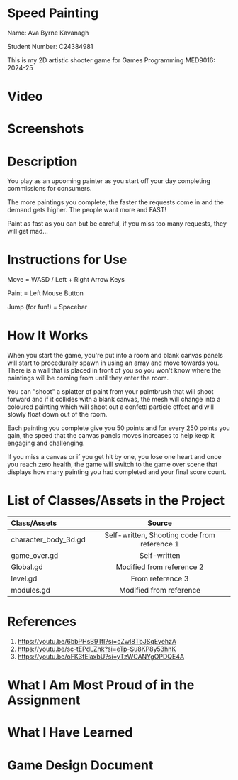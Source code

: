 # Speed Painting
Name: Ava Byrne Kavanagh

Student Number: C24384981

This is my 2D artistic shooter game for Games Programming MED9016: 2024-25
# Video
# Screenshots
# Description
You play as an upcoming painter as you start off your day completing commissions for consumers.

The more paintings you complete, the faster the requests come in and the demand gets higher. The people want more and FAST!

Paint as fast as you can but be careful, if you miss too many requests, they will get mad...
# Instructions for Use
Move = WASD / Left + Right Arrow Keys

Paint = Left Mouse Button

Jump (for fun!) = Spacebar
# How It Works
When you start the game, you're put into a room and blank canvas panels will start to procedurally spawn in using an array and move towards you. There is a wall that is placed in front of you so you won't know where the paintings will be coming from until they enter the room.

You can "shoot" a splatter of paint from your paintbrush that will shoot forward and if it collides with a blank canvas, the mesh will change into a coloured painting which will shoot out a confetti particle effect and will slowly float down out of the room.

Each painting you complete give you 50 points and for every 250 points you gain, the speed that the canvas panels moves increases to help keep it engaging and challenging.

If you miss a canvas or if you get hit by one, you lose one heart and once you reach zero health, the game will switch to the game over scene that displays how many painting you had completed and your final score count.
# List of Classes/Assets in the Project
| Class/Assets |  Source  |
|:-----|:--------:|
| character_body_3d.gd   | Self-written, Shooting code from reference 1 |
| game_over.gd   |  Self-written  |
| Global.gd   | Modified from reference 2 |
| level.gd  | From reference 3 |
| modules.gd  | Modified from reference 
# References
1. https://youtu.be/6bbPHsB9TtI?si=cZwI8TbJSqEvehzA
2. https://youtu.be/sc-tEPdLZhk?si=eTp-Su8KP8y53hnK
3. https://youtu.be/oFK3fElaxbU?si=yTzWCANYgOPDQE4A
# What I Am Most Proud of in the Assignment
# What I Have Learned
# Game Design Document
